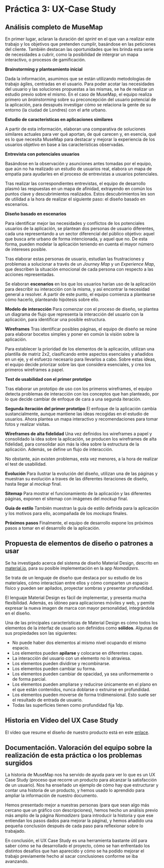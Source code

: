 # Práctica 3: UX-Case Study



## Análisis completo de MuseMap

En primer lugar, aclaran la duración del *sprint* en el que van a realizar este trabajo y los objetivos que pretenden cumplir, basándose en las peticiones del cliente. También destacan las oportunidades que les brinda esta serie de necesidades a cubrir, como la posibilidad de intergrar un mapa interactivo, o procesos de gamificación. 

**Brainstorming y planteamiento inicial**

Dada la información, asumimos que se están utilizando metodologías de trabajo ágiles, centradas en el usuario. Para poder acotar las necesidades del usuario y las soluciones propuestas a las mismas, se ha de realizar un estudio previo sobre el mismo. En el caso de MuseMap, el equipo realiza primero un *brainstorming* sobre su preconcepción del usuario potencial de la aplicación, para desspués investigar cómo se relaciona la gente de su entorno (la ciudad de Londres) con el arte urbano. 

**Estudio de características en aplicaciones similares**

A partir de esta información, elaboran una comparativa de soluciones similares actuales para ver qué aportan, de qué carecen y, en esencia, qué es lo que necesita MuseMap para destacar y mejorar la experiencia de los usuarios objetivo en base a las características observadas.

**Entrevista con potenciales usuarios**

Basándose en la observación y asunciones antes tomadas por el equipo, que aún no ha realizado un estudio de usuarios real, elabora un mapa de empatía para ayudarles en el proceso de entrevistas a usuarios potenciales.

Tras realizar las correspondientes entrevistas, el equipo de desarrollo plasmó las respuestas en un mapa de afinidad, extrayendo en común los puntos clave y descubrimientos realizados. Estos descubrimientos les son de utilidad a la hora de realizar el siguiente paso: el diseño basado en escenarios.

**Diseño basado en escenarios**

Para identificar mejor las necesidades y conflictos de los potenciales usuarios de la aplicación, se plantean dos personas de usuario diferentes, cada una representando a un sector diferencial del público objetivo: aquel que busca arte urbano de forma intencionada, y aquel que no. De esta forma, pueden modelar la aplicación teniendo en cuenta el mayor número de intereses posible.

Tras elaborar estas personas de usuario, estudian las frustraciones y problemas a solucionar a través de un *Journey Map* y un *Experience Map*, que describen la situación emocional de cada persona con respecto a las acciones representadas.

Se elaboran **escenarios** en los que los usuarios harían uso de la aplicación para describir su interacción con la misma, y así encontrar la necesidad general a resolver.
A partir de este punto, el equipo comienza a plantearse cómo hacerlo, planteando hipótesis sobre ello.

**Modelo de interacción**
Para comenzar con el proceso de diseño, se plantea un diagrama de flujo que representa la interacción del usuario con la aplicación, para identificar una posible estructura.

**Wireframes**
Tras identificar posibles páginas, el equipo de diseño se reúne para elaborar bocetos simples y poner en común la visión sobre la aplicación.

Para establecer la prioridad de los elementos de la aplicación, utilizan una plantilla de matriz 2x2, clasificando entre aspectos esenciales y añadidos en un eje, y el esfuerzo necesario para llevarlos a cabo. Sobre estas ideas, el equipo decide priorizar sobre las que considera esenciales, y crea los primeros wireframes a papel.

**Test de usabilidad con el primer prototipo**

Tras elaborar un prototipo de uso con los primeros wireframes, el equipo detecta problemas de interacción con los conceptos que han planteado, por lo que decide cambiar de enfoque de cara a una segunda iteración.

**Segunda iteración del primer prototipo**
El enfoque de la aplicación cambia sustancialmente, aunque mantiene las ideas recogidas en el estudio de usuarios. Ahora plantea un mapa interactivo y recomendaciones para tomar fotos y realizar visitas.

**Wireframes de alta fidelidad**
Una vez definidos los wireframes a papel y consolidado la idea sobre la aplicación, se producen los wireframes de alta fidelidad, para consolidar aún más la idea sobre la estructura de la aplicación. Además, se define un flujo de interacción.

No obstante, aún existen problemas, esta vez menores, a la hora de realizar el test de usabilidad.

**Evolución**
Para ilustrar la evolución del diseño, utilizan una de las páginas y muestran su evolución a traves de las diferentes iteraciones de diseño, hasta llegar al *mockup* final.

**Sitemap**
Para mostrar el funcionamiento de la aplicación y las diferentes páginas, exponen el sitemap con imágenes del *mockup* final.

**Guía de estilo**
También muestran la guía de estilo definida para la aplicación y los motivos para ello, acompañada de los *mockups* finales.

**Próximos pasos**
Finalmente, el equipo de desarrollo expone los próximos pasos a tomar en el desarrollo de la aplicación.



## Propuesta de elementos de diseño o patrones a usar 

Se ha investigado acerca del sistema de diseño Material Design, descrito en [material.io](material.io), para su posible implementación en la app *Nomadizers*.

Se trata de un lenguaje de diseño que destaca por su estudio de los materiales, cómo interactúan entre ellos y cómo comparten un espacio físico y pueden ser apilados, proyectar sombras y presentar profundidad.

El lenguaje Material Design es fácil de implementar, y presenta mucha flexibilidad. Además, es idóneo para aplicaciones móviles y web, y pemite expresar la nueva imagen de marca con mayor personalidad, integrándola en el diseño.

Una de las principales características de Material Design es cómo todos los elementos de la interfaz de usuario son definidos como **sólidos**. Algunas de sus propiedades son las siguientes:

- No puede haber dos elementos al mismo nivel ocupando el mismo espacio.
- Los elementos pueden **apilarse** y colocarse en diferentes capas.
- La interacción del usuario con un elemento no lo atraviesa.
- Los elementos pueden dividirse y recombinarse.
- Los elementos pueden cambiar su forma.
- Los elementos pueden cambiar de opacidad, ya sea uniformemente o de forma parcial.
- Los elementos pueden ampliarse y reducirse únicamente en el plano en el que están contenidos, nunca doblarse o extruirse en profundidad.
- Los elementos pueden moverse de forma tridimensional. Esto suele ser el resultado de entrada de usuario.
- Todas las superficies tienen como profundidad fija 1dp.



## Historia en Video del UX Case Study

El vídeo que resume el diseño de nuestro producto está en este [enlace](https://youtu.be/dOXv44cuGog).




## Documentación. Valoración del equipo sobre la realización de esta práctica o los problemas surgidos

La historia de MuseMap nos ha servido de ayuda para ver lo que es un UX Case Study (proceso que recorre un producto para alcanzar la satisfacción de un usuario). Nos ha enseñado un ejemplo de cómo hay que estructurar y contar una historia de un producto, y hemos usado lo aprendido para ampliar la información de nuestro documento.

Hemos presentado mejor a nuestras personas (para que sean algo más cercano que un gráfico con descripciones), hemos hecho un análisis previo más amplio de la página *Nomadizers* (para introducir la historia y que ese entiendan los pasos dados para mejorar la página), y hemos añadido una pequeña conclusión después de cada paso para reflexionar sobre lo trabajado.

En conclusión, el UX Case Study es una herramienta bastante útil para saber cómo se ha desarrollado el proyecto, cómo se han enfrentado los distintos desafíos que han aparecido y cómo se ha podido mejorar el trabajo previamente hecho al sacar conclusiones conforme se iba avanzando.